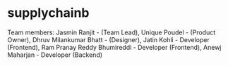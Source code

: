 # supplychainb

Team members:
Jasmin Ranjit - (Team Lead),
Unique Poudel - (Product Owner),
Dhruv Milankumar Bhatt - (Designer),
Jatin Kohli - Developer (Frontend),
Ram Pranay Reddy Bhumireddi - Developer (Frontend),
Anewj Maharjan - Developer (Backend)
